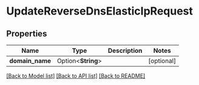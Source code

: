 # UpdateReverseDnsElasticIpRequest

## Properties

Name | Type | Description | Notes
------------ | ------------- | ------------- | -------------
**domain_name** | Option<**String**> |  | [optional]

[[Back to Model list]](../README.md#documentation-for-models) [[Back to API list]](../README.md#documentation-for-api-endpoints) [[Back to README]](../README.md)


